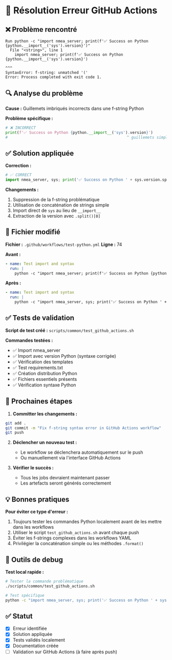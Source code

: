 # 🔧 Résolution Erreur GitHub Actions

## ❌ Problème rencontré

```
Run python -c "import nmea_server; print(f'✅ Success on Python {python.__import__('sys').version}')"
  File "<string>", line 1
    import nmea_server; print(f'✅ Success on Python {python.__import__('sys').version}')
                                                                        ^^^
SyntaxError: f-string: unmatched '('
Error: Process completed with exit code 1.
```

## 🔍 Analyse du problème

**Cause :** Guillemets imbriqués incorrects dans une f-string Python

**Problème spécifique :**
```python
# ❌ INCORRECT
print(f'✅ Success on Python {python.__import__('sys').version}')
#                                                    ^ guillemets simples imbriqués
```

## ✅ Solution appliquée

**Correction :**
```python
# ✅ CORRECT
import nmea_server, sys; print('✅ Success on Python ' + sys.version.split()[0])
```

**Changements :**
1. Suppression de la f-string problématique
2. Utilisation de concaténation de strings simple
3. Import direct de `sys` au lieu de `__import__`
4. Extraction de la version avec `.split()[0]`

## 📁 Fichier modifié

**Fichier :** `.github/workflows/test-python.yml`
**Ligne :** 74

**Avant :**
```yaml
- name: Test import and syntax
  run: |
    python -c "import nmea_server; print(f'✅ Success on Python {python.__import__('sys').version}')"
```

**Après :**
```yaml
- name: Test import and syntax
  run: |
    python -c "import nmea_server, sys; print('✅ Success on Python ' + sys.version.split()[0])"
```

## ✅ Tests de validation

**Script de test créé :** `scripts/common/test_github_actions.sh`

**Commandes testées :**
- ✅ Import nmea_server
- ✅ Import avec version Python (syntaxe corrigée)
- ✅ Vérification des templates
- ✅ Test requirements.txt
- ✅ Création distribution Python
- ✅ Fichiers essentiels présents
- ✅ Vérification syntaxe Python

## 🚀 Prochaines étapes

1. **Committer les changements :**
```bash
git add .
git commit -m "Fix f-string syntax error in GitHub Actions workflow"
git push
```

2. **Déclencher un nouveau test :**
   - Le workflow se déclenchera automatiquement sur le push
   - Ou manuellement via l'interface GitHub Actions

3. **Vérifier le succès :**
   - Tous les jobs devraient maintenant passer
   - Les artefacts seront générés correctement

## 💡 Bonnes pratiques

**Pour éviter ce type d'erreur :**
1. Toujours tester les commandes Python localement avant de les mettre dans les workflows
2. Utiliser le script `test_github_actions.sh` avant chaque push
3. Éviter les f-strings complexes dans les workflows YAML
4. Privilégier la concaténation simple ou les méthodes `.format()`

## 🔧 Outils de debug

**Test local rapide :**
```bash
# Tester la commande problématique
./scripts/common/test_github_actions.sh

# Test spécifique
python -c "import nmea_server, sys; print('✅ Success on Python ' + sys.version.split()[0])"
```

## ✅ Statut

- [x] Erreur identifiée
- [x] Solution appliquée
- [x] Tests validés localement
- [x] Documentation créée
- [ ] Validation sur GitHub Actions (à faire après push)
